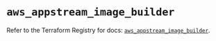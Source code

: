 # `aws_appstream_image_builder`

Refer to the Terraform Registry for docs: [`aws_appstream_image_builder`](https://registry.terraform.io/providers/hashicorp/aws/6.11.0/docs/resources/appstream_image_builder).
